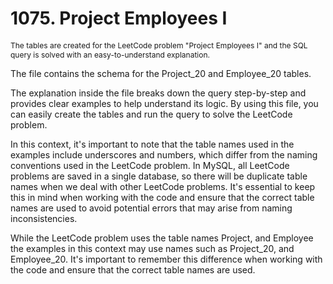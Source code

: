 # 1075. Project Employees I

<p style="font-size: 12px;">
The tables are created for the LeetCode problem "Project Employees I" and the SQL query is solved with an easy-to-understand explanation.

The file contains the schema for the Project_20 and Employee_20 tables.

The explanation inside the file breaks down the query step-by-step and provides clear examples to help understand its logic. By using this file, you can easily create the tables and run the query to solve the LeetCode problem.

In this context, it's important to note that the table names used in the examples include underscores and numbers, which differ from the naming conventions used in the LeetCode problem. In MySQL, all LeetCode problems are saved in a single database, so there will be duplicate table names when we deal with other LeetCode problems. It's essential to keep this in mind when working with the code and ensure that the correct table names are used to avoid potential errors that may arise from naming inconsistencies.

While the LeetCode problem uses the table names Project, and Employee  the examples in this context may use names such as Project_20, and Employee_20. It's important to remember this difference when working with the code and ensure that the correct table names are used.

</p>


